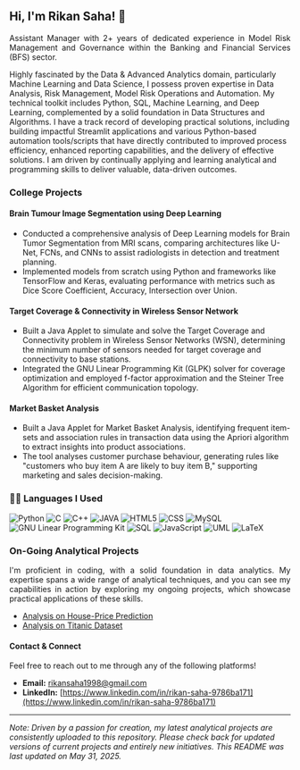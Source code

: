 ## Hi, I'm Rikan Saha! 👋
<p align="justify"> 
  Assistant Manager with 2+ years of dedicated experience in Model Risk Management and Governance within the Banking and Financial Services (BFS) sector.

Highly fascinated by the Data & Advanced Analytics domain, particularly Machine Learning and Data Science, I possess proven expertise in Data Analysis, Risk Management, Model Risk Operations and Automation. My technical toolkit includes Python, SQL, Machine Learning, and Deep Learning, complemented by a solid foundation in Data Structures and Algorithms. I have a track record of developing practical solutions, including building impactful Streamlit applications and various Python-based automation tools/scripts that have directly contributed to improved process efficiency, enhanced reporting capabilities, and the delivery of effective solutions. I am driven by continually applying and learning analytical and programming skills to deliver valuable, data-driven outcomes.

</p>

### College Projects
<p align "Justify">
  
#### Brain Tumour Image Segmentation using Deep Learning
- Conducted a comprehensive analysis of Deep Learning models for Brain Tumor Segmentation from MRI scans, comparing architectures like U-Net, FCNs, and CNNs to assist radiologists in detection and treatment planning.
- Implemented models from scratch using Python and frameworks like TensorFlow and Keras, evaluating performance with metrics such as Dice Score Coefficient, Accuracy, Intersection over Union.

#### Target Coverage & Connectivity in Wireless Sensor Network
- Built a Java Applet to simulate and solve the Target Coverage and Connectivity problem in Wireless Sensor Networks (WSN), determining the minimum number of sensors needed for target coverage and connectivity to base stations.
- Integrated the GNU Linear Programming Kit (GLPK) solver for coverage optimization and employed f-factor approximation and the Steiner Tree Algorithm for efficient communication topology.

#### Market Basket Analysis
- Built a Java Applet for Market Basket Analysis, identifying frequent item-sets and association rules in transaction data using the Apriori algorithm to extract insights into product associations.
- The tool analyses customer purchase behaviour, generating rules like "customers who buy item A are likely to buy item B," supporting marketing and sales decision-making.

</p>

### 👨‍💻 Languages I Used
<!--START_SECTION:colourise-->
<p align=center>
  
![Python](https://img.shields.io/badge/-Python-3776AB?style=for-the-badge&logo=python&logoColor=white)
![C](https://img.shields.io/badge/-C-007ACC?style=for-the-badge&logo=C&logoColor=white)
![C++](https://img.shields.io/badge/-C++-00599C?style=for-the-badge&logo=c%2b%2b&logoColor=white)
![JAVA](https://img.shields.io/badge/-JAVA-B00078?style=for-the-badge&logo=openjdk&logoColor=white)
![HTML5](https://img.shields.io/badge/-HTML5-E34F26?style=for-the-badge&logo=html5&logoColor=white)
![CSS](https://img.shields.io/badge/-CSS-1572B6?style=for-the-badge&logo=css3&logoColor=white)
![MySQL](https://img.shields.io/badge/-MySQL-005C84?style=for-the-badge&logo=mysql&logoColor=white)
![GNU Linear Programming Kit](https://img.shields.io/badge/-GLPK-00ADD8?style=for-the-badge&logo=gnu&logoColor=white)
![SQL](https://img.shields.io/badge/-SQL-4A90E2?style=for-the-badge&logo=sql&logoColor=white)
![JavaScript](https://img.shields.io/badge/-JavaScript-F7DF1E?style=for-the-badge&logo=javascript&logoColor=black)
![UML](https://img.shields.io/badge/-UML-800080?style=for-the-badge&logo=uml&logoColor=white)
![LaTeX](https://img.shields.io/badge/-LaTeX-008080?style=for-the-badge&logo=latex&logoColor=white)
<!--END_SECTION:colourise-->

### On-Going Analytical Projects
<p align="justify">
I'm proficient in coding, with a solid foundation in data analytics. My expertise spans a wide range of analytical techniques, and you can see my capabilities in action by exploring my ongoing projects, which showcase practical applications of these skills.

- [Analysis on House-Price Prediction](https://github.com/Rikan-Saha/DS_ML/tree/main/House-Price)
- [Analysis on Titanic Dataset](https://github.com/Rikan-Saha/DS_ML/tree/main/Titanic)
</p>

#### Contact & Connect

Feel free to reach out to me through any of the following platforms!

* **Email:** [rikansaha1998@gmail.com](mailto:rikansaha1998@gmail.com)
* **LinkedIn:** [https://www.linkedin.com/in/rikan-saha-9786ba171](https://www.linkedin.com/in/rikan-saha-9786ba171)
---
  
*Note: Driven by a passion for creation, my latest analytical projects are consistently uploaded to this repository. Please check back for updated versions of current projects and entirely new initiatives. This README was last updated on May 31, 2025.*

<!--
### Areas of Working/Learning

<p align="center">
<a href="https://github.com/Rikan-Saha/Rikan-Saha"><img src="https://github.com/Rikan-Saha/Rikan-Saha/blob/main/Area-of-focus.png?raw=true" alt="Example" width="100%"/></a> 
</p>
-->
